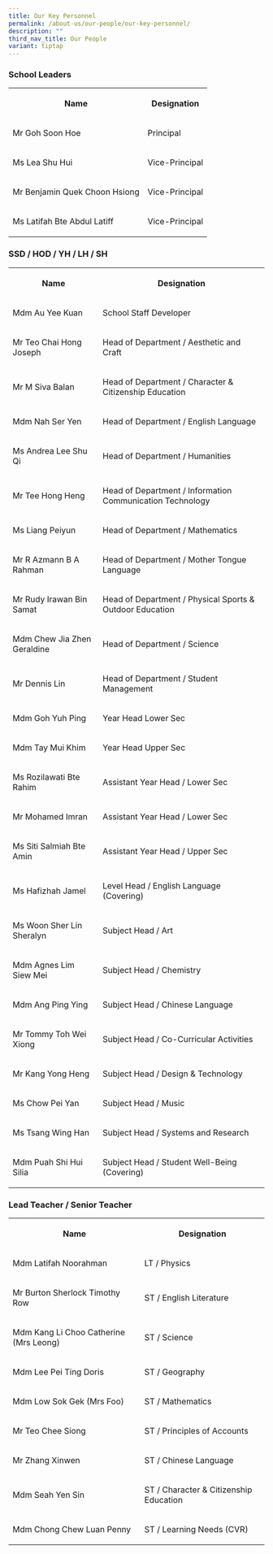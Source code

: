 ```yaml
---
title: Our Key Personnel
permalink: /about-us/our-people/our-key-personnel/
description: ""
third_nav_title: Our People
variant: tiptap
---
```

<h3>School Leaders</h3>
<table style="minWidth: 50px">
<colgroup>
<col>
<col>
</colgroup>
<tbody>
<tr>
<th rowspan="1" colspan="1">
<p>Name</p>
</th>
<th rowspan="1" colspan="1">
<p>Designation</p>
</th>
</tr>
<tr>
<td rowspan="1" colspan="1">
<p>Mr Goh Soon Hoe</p>
</td>
<td rowspan="1" colspan="1">
<p>Principal</p>
</td>
</tr>
<tr>
<td rowspan="1" colspan="1">
<p>Ms Lea Shu Hui</p>
</td>
<td rowspan="1" colspan="1">
<p>Vice-Principal</p>
</td>
</tr>
<tr>
<td rowspan="1" colspan="1">
<p>Mr Benjamin Quek Choon Hsiong</p>
</td>
<td rowspan="1" colspan="1">
<p>Vice-Principal</p>
</td>
</tr>
<tr>
<td rowspan="1" colspan="1">
<p>Ms Latifah Bte Abdul Latiff</p>
</td>
<td rowspan="1" colspan="1">
<p>Vice-Principal</p>
</td>
</tr>
</tbody>
</table>
<h3>SSD / HOD / YH / LH / SH</h3>
<table style="minWidth: 50px">
<colgroup>
<col>
<col>
</colgroup>
<tbody>
<tr>
<th rowspan="1" colspan="1">
<p>Name</p>
</th>
<th rowspan="1" colspan="1">
<p>Designation</p>
</th>
</tr>
<tr>
<td rowspan="1" colspan="1">
<p>Mdm Au Yee Kuan</p>
</td>
<td rowspan="1" colspan="1">
<p>School Staff Developer</p>
</td>
</tr>
<tr>
<td rowspan="1" colspan="1">
<p>Mr Teo Chai Hong Joseph</p>
</td>
<td rowspan="1" colspan="1">
<p>Head of Department / Aesthetic and Craft</p>
</td>
</tr>
<tr>
<td rowspan="1" colspan="1">
<p>Mr M Siva Balan</p>
</td>
<td rowspan="1" colspan="1">
<p>Head of Department / Character &amp; Citizenship Education</p>
</td>
</tr>
<tr>
<td rowspan="1" colspan="1">
<p>Mdm Nah Ser Yen</p>
</td>
<td rowspan="1" colspan="1">
<p>Head of Department / English Language</p>
</td>
</tr>
<tr>
<td rowspan="1" colspan="1">
<p>Ms Andrea Lee Shu Qi</p>
</td>
<td rowspan="1" colspan="1">
<p>Head of Department / Humanities</p>
</td>
</tr>
<tr>
<td rowspan="1" colspan="1">
<p>Mr Tee Hong Heng</p>
</td>
<td rowspan="1" colspan="1">
<p>Head of Department / Information Communication Technology</p>
</td>
</tr>
<tr>
<td rowspan="1" colspan="1">
<p>Ms Liang Peiyun</p>
</td>
<td rowspan="1" colspan="1">
<p>Head of Department / Mathematics</p>
</td>
</tr>
<tr>
<td rowspan="1" colspan="1">
<p>Mr R Azmann B A Rahman</p>
</td>
<td rowspan="1" colspan="1">
<p>Head of Department / Mother Tongue Language</p>
</td>
</tr>
<tr>
<td rowspan="1" colspan="1">
<p>Mr Rudy Irawan Bin Samat</p>
</td>
<td rowspan="1" colspan="1">
<p>Head of Department / Physical Sports &amp; Outdoor Education</p>
</td>
</tr>
<tr>
<td rowspan="1" colspan="1">
<p>Mdm Chew Jia Zhen Geraldine</p>
</td>
<td rowspan="1" colspan="1">
<p>Head of Department / Science</p>
</td>
</tr>
<tr>
<td rowspan="1" colspan="1">
<p>Mr Dennis Lin</p>
</td>
<td rowspan="1" colspan="1">
<p>Head of Department / Student Management</p>
</td>
</tr>
<tr>
<td rowspan="1" colspan="1">
<p>Mdm Goh Yuh Ping</p>
</td>
<td rowspan="1" colspan="1">
<p>Year Head Lower Sec</p>
</td>
</tr>
<tr>
<td rowspan="1" colspan="1">
<p>Mdm Tay Mui Khim
<br>
</p>
</td>
<td rowspan="1" colspan="1">
<p>Year Head Upper Sec</p>
</td>
</tr>
<tr>
<td rowspan="1" colspan="1">
<p>Ms Rozilawati Bte Rahim</p>
</td>
<td rowspan="1" colspan="1">
<p>Assistant Year Head / Lower Sec</p>
</td>
</tr>
<tr>
<td rowspan="1" colspan="1">
<p>Mr Mohamed Imran</p>
</td>
<td rowspan="1" colspan="1">
<p>Assistant Year Head / Lower Sec</p>
</td>
</tr>
<tr>
<td rowspan="1" colspan="1">
<p>Ms Siti Salmiah Bte Amin</p>
</td>
<td rowspan="1" colspan="1">
<p>Assistant Year Head / Upper Sec</p>
</td>
</tr>
<tr>
<td rowspan="1" colspan="1">
<p>Ms Hafizhah Jamel</p>
</td>
<td rowspan="1" colspan="1">
<p>Level Head / English Language (Covering)</p>
</td>
</tr>
<tr>
<td rowspan="1" colspan="1">
<p>Ms Woon Sher Lin Sheralyn</p>
</td>
<td rowspan="1" colspan="1">
<p>Subject Head / Art</p>
</td>
</tr>
<tr>
<td rowspan="1" colspan="1">
<p>Mdm Agnes Lim Siew Mei</p>
</td>
<td rowspan="1" colspan="1">
<p>Subject Head / Chemistry</p>
</td>
</tr>
<tr>
<td rowspan="1" colspan="1">
<p>Mdm Ang Ping Ying</p>
</td>
<td rowspan="1" colspan="1">
<p>Subject Head / Chinese Language</p>
</td>
</tr>
<tr>
<td rowspan="1" colspan="1">
<p>Mr Tommy Toh Wei Xiong</p>
</td>
<td rowspan="1" colspan="1">
<p>Subject Head / Co-Curricular Activities</p>
</td>
</tr>
<tr>
<td rowspan="1" colspan="1">
<p>Mr Kang Yong Heng</p>
</td>
<td rowspan="1" colspan="1">
<p>Subject Head / Design &amp; Technology</p>
</td>
</tr>
<tr>
<td rowspan="1" colspan="1">
<p>Ms Chow Pei Yan</p>
</td>
<td rowspan="1" colspan="1">
<p>Subject Head / Music</p>
</td>
</tr>
<tr>
<td rowspan="1" colspan="1">
<p>Ms Tsang Wing Han</p>
</td>
<td rowspan="1" colspan="1">
<p>Subject Head / Systems and Research</p>
</td>
</tr>
<tr>
<td rowspan="1" colspan="1">
<p>Mdm Puah Shi Hui Silia</p>
</td>
<td rowspan="1" colspan="1">
<p>Subject Head / Student Well-Being (Covering)</p>
</td>
</tr>
</tbody>
</table>
<h3>Lead Teacher / Senior Teacher</h3>
<table style="minWidth: 50px">
<colgroup>
<col>
<col>
</colgroup>
<tbody>
<tr>
<th rowspan="1" colspan="1">
<p>Name</p>
</th>
<th rowspan="1" colspan="1">
<p>Designation</p>
</th>
</tr>
<tr>
<td rowspan="1" colspan="1">
<p>Mdm Latifah Noorahman</p>
</td>
<td rowspan="1" colspan="1">
<p>LT / Physics</p>
</td>
</tr>
<tr>
<td rowspan="1" colspan="1">
<p>Mr Burton Sherlock Timothy Row</p>
</td>
<td rowspan="1" colspan="1">
<p>ST / English Literature</p>
</td>
</tr>
<tr>
<td rowspan="1" colspan="1">
<p>Mdm Kang Li Choo Catherine (Mrs Leong)</p>
</td>
<td rowspan="1" colspan="1">
<p>ST / Science</p>
</td>
</tr>
<tr>
<td rowspan="1" colspan="1">
<p>Mdm Lee Pei Ting Doris</p>
</td>
<td rowspan="1" colspan="1">
<p>ST / Geography</p>
</td>
</tr>
<tr>
<td rowspan="1" colspan="1">
<p>Mdm Low Sok Gek (Mrs Foo)</p>
</td>
<td rowspan="1" colspan="1">
<p>ST / Mathematics</p>
</td>
</tr>
<tr>
<td rowspan="1" colspan="1">
<p>Mr Teo Chee Siong</p>
</td>
<td rowspan="1" colspan="1">
<p>ST / Principles of Accounts</p>
</td>
</tr>
<tr>
<td rowspan="1" colspan="1">
<p>Mr Zhang Xinwen</p>
</td>
<td rowspan="1" colspan="1">
<p>ST / Chinese Language</p>
</td>
</tr>
<tr>
<td rowspan="1" colspan="1">
<p>Mdm Seah Yen Sin</p>
</td>
<td rowspan="1" colspan="1">
<p>ST / Character &amp; Citizenship Education</p>
</td>
</tr>
<tr>
<td rowspan="1" colspan="1">
<p>Mdm Chong Chew Luan Penny</p>
</td>
<td rowspan="1" colspan="1">
<p>ST / Learning Needs (CVR)</p>
</td>
</tr>
</tbody>
</table>
<p></p>